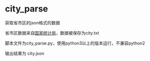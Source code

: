 # city_parse
获取省市区的json格式的数据

省市区数据来自[国家统计局](http://www.stats.gov.cn/tjsj/tjbz/xzqhdm/201703/t20170310_1471429.html)，数据被保存为city.txt

脚本文件为city_parse.py，使用python3以上的版本运行，不兼容python2

输出结果为 city.json
